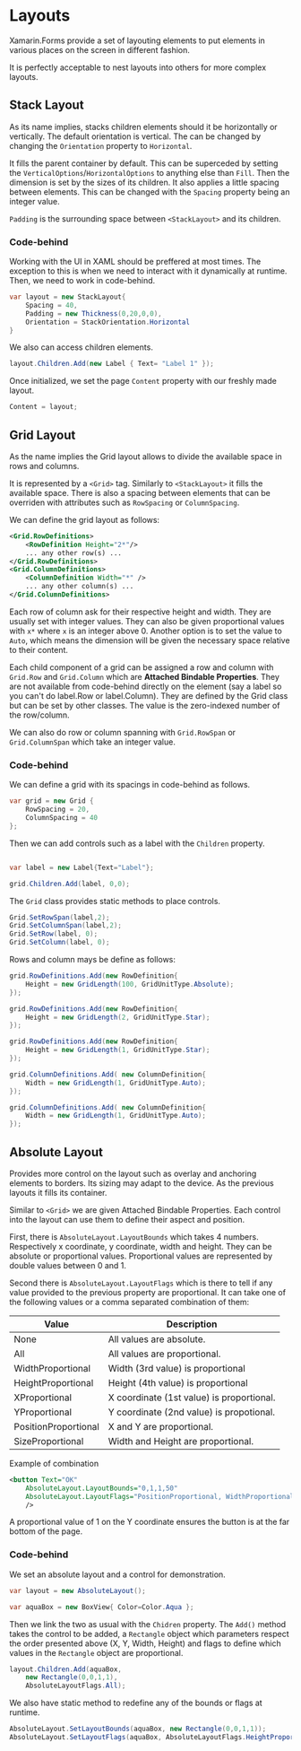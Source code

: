 Layouts
=======

Xamarin.Forms provide a set of layouting elements to put elements in various places on the screen in different fashion.

It is perfectly acceptable to nest layouts into others for more complex layouts.


## Stack Layout

As its name implies, stacks children elements should it be horizontally or vertically. The default orientation is vertical. The can be changed by changing the `Orientation` property to `Horizontal`.

It fills the parent container by default. This can be superceded by setting the `VerticalOptions`/`HorizontalOptions` to anything else than `Fill`. Then the dimension is set by the sizes of its children. It also applies a little spacing between elements. This can be changed with the `Spacing` property being an integer value.

`Padding` is the surrounding space between `<StackLayout>` and its children. 

### Code-behind

Working with the UI in XAML should be preffered at most times. The exception to this is when we need to interact with it dynamically at runtime. Then, we need to work in code-behind.

```csharp
var layout = new StackLayout{
	Spacing = 40,
	Padding = new Thickness(0,20,0,0),
	Orientation = StackOrientation.Horizontal
}
```

We also can access children elements.

```csharp
layout.Children.Add(new Label { Text= "Label 1" });
```

Once initialized, we set the page `Content` property with our freshly made layout.

```csharp
Content = layout;
```

## Grid Layout

As the name implies the Grid layout allows to divide the available space in rows and columns.

It is represented by a `<Grid>` tag. Similarly to `<StackLayout>` it fills the available space. There is also a spacing between elements that can be overriden with attributes such as `RowSpacing` or `ColumnSpacing`.

We can define the grid layout as follows:

```xml
<Grid.RowDefinitions>
	<RowDefinition Height="2*"/>
	... any other row(s) ...
</Grid.RowDefinitions>
<Grid.ColumnDefinitions>
	<ColumnDefinition Width="*" />
	... any other column(s) ...
</Grid.ColumnDefinitions>
```

Each row of column ask for their respective height and width. They are usually set with integer values. They can also be given proportional values with `x*` where `x` is an integer above 0. Another option is to set the value to `Auto`, which means the dimension will be given the necessary space relative to their content.

Each child component of a grid can be assigned a row and column with `Grid.Row` and `Grid.Column` which are **Attached Bindable Properties**. They are not available from code-behind directly on the element (say a label so you can't do label.Row or label.Column). They are defined by the Grid class but can be set by other classes. The value is the zero-indexed number of the row/column.

We can also do row or column spanning with `Grid.RowSpan` or `Grid.ColumnSpan` which take an integer value.

### Code-behind

We can define a grid with its spacings in code-behind as follows.

```csharp
var grid = new Grid {
	RowSpacing = 20,
	ColumnSpacing = 40
};
```

Then we can add controls such as a label with the `Children` property.

```csharp

var label = new Label{Text="Label"};

grid.Children.Add(label, 0,0);
```

The `Grid` class provides static methods to place controls.

```csharp
Grid.SetRowSpan(label,2);
Grid.SetColumnSpan(label,2);
Grid.SetRow(label, 0);
Grid.SetColumn(label, 0);
```

Rows and column mays be define as follows:

```csharp
grid.RowDefinitions.Add(new RowDefinition{
	Height = new GridLength(100, GridUnitType.Absolute);
});

grid.RowDefinitions.Add(new RowDefinition{
	Height = new GridLength(2, GridUnitType.Star);
});

grid.RowDefinitions.Add(new RowDefinition{
	Height = new GridLength(1, GridUnitType.Star);
});

grid.ColumnDefinitions.Add( new ColumnDefinition{
	Width = new GridLength(1, GridUnitType.Auto);
});

grid.ColumnDefinitions.Add( new ColumnDefinition{
	Width = new GridLength(1, GridUnitType.Auto);
});
```

## Absolute Layout

Provides more control on the layout such as overlay and anchoring elements to borders. Its sizing may adapt to the device. As the previous layouts it fills its container.

Similar to `<Grid>` we are given Attached Bindable Properties. Each control into the layout can use them to define their aspect and position. 

First, there is `AbsoluteLayout.LayoutBounds`  which takes 4 numbers. Respectively x coordinate, y coordinate, width and height. They can be absolute or proportional values. Proportional values are represented by double values between 0 and 1.

Second there is `AbsoluteLayout.LayoutFlags` which is there to tell if any value provided to the previous property are proportional. It can take one of the following values or a comma separated combination of them:

| Value | Description |
|---|---|
| None | All values are absolute. |
| All | All values are proportional. |
| WidthProportional | Width (3rd value) is proportional |
| HeightProportional | Height (4th value) is proportional |
| XProportional | X coordinate (1st value) is proportional. |
| YProportional | Y coordinate (2nd value) is propotional. |
| PositionProportional | X and Y are proportional. |
| SizeProportional | Width and Height are proportional. |

Example of combination
```xml
<button Text="OK" 
	AbsoluteLayout.LayoutBounds="0,1,1,50"
	AbsoluteLayout.LayoutFlags="PositionProportional, WidthProportional"
	/>
```
A proportional value of 1 on the Y coordinate ensures the button is at the far bottom of the page.

### Code-behind

We set an absolute layout and a control for demonstration.

```csharp
var layout = new AbsoluteLayout();

var aquaBox = new BoxView{ Color=Color.Aqua };
```

Then we link the two as usual with the `Chidren` property. The `Add()` method takes the control to be added, a `Rectangle` object which parameters respect the order presented above (X, Y, Width, Height) and flags to define which values in the `Rectangle` object are proportional.

```csharp
layout.Children.Add(aquaBox, 
	new Rectangle(0,0,1,1),
	AbsoluteLayoutFlags.All);
```

We also have static method to redefine any of the bounds or flags at runtime.

```csharp
AbsoluteLayout.SetLayoutBounds(aquaBox, new Rectangle(0,0,1,1));
AbsoluteLayout.SetLayoutFlags(aquaBox, AbsoluteLayoutFlags.HeightProportional);
```